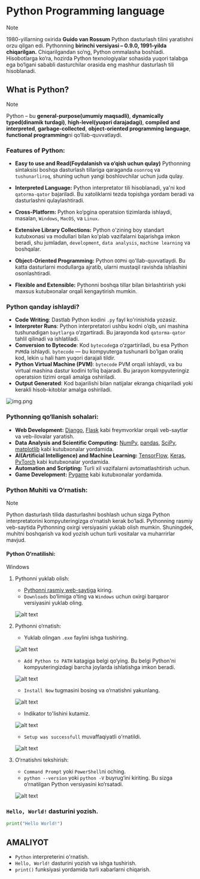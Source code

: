 # Python Programming language

> [!NOTE]
> 1980-yillarning oxirida **Guido van Rossum** Python dasturlash tilini yaratishni orzu qilgan edi. Pythonning **birinchi versiyasi – 0.9.0, 1991-yilda chiqarilgan.** Chiqarilgandan so‘ng, Python ommalasha boshladi. Hisobotlarga ko‘ra, hozirda Python texnologiyalar sohasida yuqori talabga ega bo‘lgani sababli dasturchilar orasida eng mashhur dasturlash tili hisoblanadi.


## What is Python?

>[!NOTE] 
> Python – bu **general-purpose(umumiy maqsadli)**, **dynamically typed(dinamik turdagi)**, **high-level(yuqori darajadagi)**, **compiled and interpreted**, **garbage-collected**, **object-oriented programming language**, **functional programming**ni qo‘llab-quvvatlaydi.

### Features of Python:
- **Easy to use and Read(Foydalanish va o‘qish uchun qulay)** Pythonning sintaksisi boshqa dasturlash tillariga qaraganda `osonroq` va `tushunarliroq`, shuning uchun yangi boshlovchilar uchun juda qulay.

- **Interpreted Language:** Python interpretator tili hisoblanadi, ya'ni kod `qatorma-qator` bajariladi. Bu xatoliklarni tezda topishga yordam beradi va dasturlashni qulaylashtiradi.

- **Cross-Platform:** Python ko‘pgina operatsion tizimlarda ishlaydi, masalan, `Windows`, `MacOS`, va `Linux`.

- **Extensive Library Collections:** Python o'zining boy standart kutubxonasi va modullari bilan ko'plab vazifalarni bajarishga imkon beradi, shu jumladan, `development`, `data analysis`, `machine learning` va boshqalar.

- **Object-Oriented Programming:** Python `OOP`ni qo'llab-quvvatlaydi. Bu katta dasturlarni modullarga ajratib, ularni mustaqil ravishda ishlashini osonlashtiradi.

- **Flexible and Extensible:** Pythonni boshqa tillar bilan birlashtirish yoki maxsus kutubxonalar orqali kengaytirish mumkin.


### Python qanday ishlaydi?

- **Code Writing**: Dastlab Python kodini `.py` fayl ko'rinishida yozasiz.
- **Interpreter Runs**: Python interpretatori ushbu kodni o’qib, uni mashina tushunadigan `baytlarga` o‘zgartiradi. Bu jarayonda kod `qatorma-qator` tahlil qilinadi va ishlatiladi.
- **Conversion to Bytecode**: Kod `bytecode`ga o‘zgartiriladi, bu esa Python `PVM`da ishlaydi. `bytecode` — bu kompyuterga tushunarli bo’lgan oraliq kod, lekin u hali ham yuqori darajali tildir.
- **Python Virtual Machine (PVM)**: `bytecode` PVM orqali ishlaydi, va bu virtual mashina dastur kodini to‘liq bajaradi. Bu jarayon kompyuteringiz operatsion tizimi orqali amalga oshiriladi.
- **Output Generated**: Kod bajarilishi bilan natijalar ekranga chiqariladi yoki kerakli hisob-kitoblar amalga oshiriladi.

![img.png](images/img.png)

### Pythonning qo‘llanish sohalari:

- **Web Development:** [Django](https://www.djangoproject.com/), [Flask](https://flask.palletsprojects.com/en/3.0.x/) kabi freymvorklar orqali veb-saytlar va veb-ilovalar yaratish.
- **Data Analysis and Scientific Computing:** [NumPy](https://numpy.org/), [pandas](https://pandas.pydata.org/), [SciPy](https://scipy.org/), [matplotlib](https://matplotlib.org/) kabi kutubxonalar yordamida.
- **AI(Artificial Intelligence) and Machine Learning:** [TensorFlow](https://www.tensorflow.org/), [Keras](https://keras.io/), [PyTorch](https://pytorch.org/) kabi kutubxonalar yordamida.
- **Automation and Scripting:** Turli xil vazifalarni avtomatlashtirish uchun.
- **Game Development:** [Pygame](https://www.pygame.org/news) kabi kutubxonalar yordamida.


### Python Muhiti va O‘rnatish:
>[!NOTE]
> Python dasturlash tilida dasturlashni boshlash uchun sizga Python interpretatorini kompyuteringizga o‘rnatish kerak bo‘ladi. Pythonning rasmiy veb-saytida Pythonning oxirgi versiyasini yuklab olish mumkin. Shuningdek, muhitni boshqarish va kod yozish uchun turli vositalar va muharrirlar mavjud.

#### Python O‘rnatilishi:
Windows
1. Pythonni yuklab olish:
    - [Pythonni rasmiy web-saytiga](https://www.python.org/) kiring.
    - `Downloads` bo‘limiga o‘ting va `Windows` uchun oxirgi barqaror versiyasini yuklab oling.

    ![alt text](images/image.png)

2. Pythonni o‘rnatish:
    - Yuklab olingan `.exe` faylini ishga tushiring.

    ![alt text](images/image-1.png)

    - `Add Python to PATH` katagiga belgi qo‘ying. Bu belgi Python'ni kompyuteringizdagi barcha joylarda ishlatishga imkon beradi.

    ![alt text](images/2.png)

    - `Install Now` tugmasini bosing va o‘rnatishni yakunlang.

    ![alt text](images/1.png)

    - Indikator to'lishini kutamiz.

    ![alt text](images/image-3.png)

    - `Setup was successfull` muvaffaqiyatli o'rnatildi.

    ![alt text](images/image-4.png)

3. O‘rnatishni tekshirish:
    - `Command Prompt` yoki `PowerShell`ni oching.
    - `python --version` yoki `python -V` buyrug‘ini kiriting. Bu sizga o‘rnatilgan Python versiyasini ko‘rsatadi.

    ![alt text](images/image-2.png)

### `Hello, World!` dasturini yozish.
```python
print("Hello World!")
```

## AMALIYOT
- `Python` interpreterini o'rnatish.
- `Hello, World!` dasturini yozish va ishga tushirish.
- `print()` funksiyasi yordamida turli xabarlarni chiqarish.